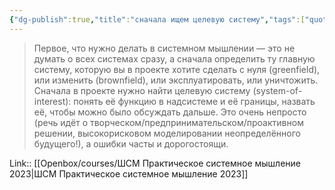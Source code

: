 ```yaml
---
{"dg-publish":true,"title":"сначала ищем целевую систему","tags":["quotes"],"date":"2023-03-26T13:05:17+04:00","modified_at":"2023-06-25T09:19:22+03:00","dg-path":"/quotes/202303261305.md","permalink":"/quotes/202303261305/","dgPassFrontmatter":true}
---
```



> Первое, что нужно делать в системном мышлении — это не думать о всех системах сразу, а сначала определить ту главную систему, которую вы в проекте хотите сделать с нуля (greenfield), или изменить (brownfield), или эксплуатировать, или уничтожить. Сначала в проекте нужно найти целевую систему (system-of-interest): понять её функцию в надсистеме и её границы, назвать её, чтобы можно было обсуждать дальше. Это очень непросто (речь идёт о творческом/предпринимательском/проактивном решении, высокорисковом моделировании неопределённого будущего!), а ошибки часты и дорогостоящи.

Link:: [[Openbox/courses/ШСМ Практическое системное мышление 2023\|ШСМ Практическое системное мышление 2023]]

